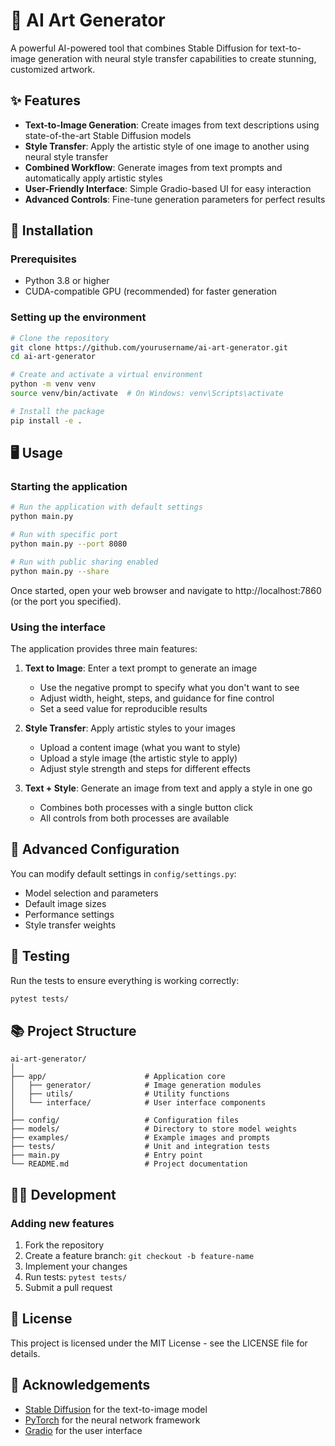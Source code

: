 # 🎨 AI Art Generator

A powerful AI-powered tool that combines Stable Diffusion for text-to-image generation with neural style transfer capabilities to create stunning, customized artwork.

## ✨ Features

- **Text-to-Image Generation**: Create images from text descriptions using state-of-the-art Stable Diffusion models
- **Style Transfer**: Apply the artistic style of one image to another using neural style transfer
- **Combined Workflow**: Generate images from text prompts and automatically apply artistic styles
- **User-Friendly Interface**: Simple Gradio-based UI for easy interaction
- **Advanced Controls**: Fine-tune generation parameters for perfect results

## 🚀 Installation

### Prerequisites

- Python 3.8 or higher
- CUDA-compatible GPU (recommended) for faster generation

### Setting up the environment

```bash
# Clone the repository
git clone https://github.com/yourusername/ai-art-generator.git
cd ai-art-generator

# Create and activate a virtual environment
python -m venv venv
source venv/bin/activate  # On Windows: venv\Scripts\activate

# Install the package
pip install -e .
```

## 🖥️ Usage

### Starting the application

```bash
# Run the application with default settings
python main.py

# Run with specific port
python main.py --port 8080

# Run with public sharing enabled
python main.py --share
```

Once started, open your web browser and navigate to http://localhost:7860 (or the port you specified).

### Using the interface

The application provides three main features:

1. **Text to Image**: Enter a text prompt to generate an image
   - Use the negative prompt to specify what you don't want to see
   - Adjust width, height, steps, and guidance for fine control
   - Set a seed value for reproducible results

2. **Style Transfer**: Apply artistic styles to your images
   - Upload a content image (what you want to style)
   - Upload a style image (the artistic style to apply)
   - Adjust style strength and steps for different effects

3. **Text + Style**: Generate an image from text and apply a style in one go
   - Combines both processes with a single button click
   - All controls from both processes are available

## 🔧 Advanced Configuration

You can modify default settings in `config/settings.py`:

- Model selection and parameters
- Default image sizes
- Performance settings
- Style transfer weights

## 🧪 Testing

Run the tests to ensure everything is working correctly:

```bash
pytest tests/
```

## 📚 Project Structure

```
ai-art-generator/
│
├── app/                      # Application core
│   ├── generator/            # Image generation modules
│   ├── utils/                # Utility functions
│   └── interface/            # User interface components
│
├── config/                   # Configuration files
├── models/                   # Directory to store model weights
├── examples/                 # Example images and prompts
├── tests/                    # Unit and integration tests
├── main.py                   # Entry point
└── README.md                 # Project documentation
```

## 👨‍💻 Development

### Adding new features

1. Fork the repository
2. Create a feature branch: `git checkout -b feature-name`
3. Implement your changes
4. Run tests: `pytest tests/`
5. Submit a pull request

## 📜 License

This project is licensed under the MIT License - see the LICENSE file for details.

## 🙏 Acknowledgements

- [Stable Diffusion](https://github.com/CompVis/stable-diffusion) for the text-to-image model
- [PyTorch](https://pytorch.org/) for the neural network framework
- [Gradio](https://gradio.app/) for the user interface